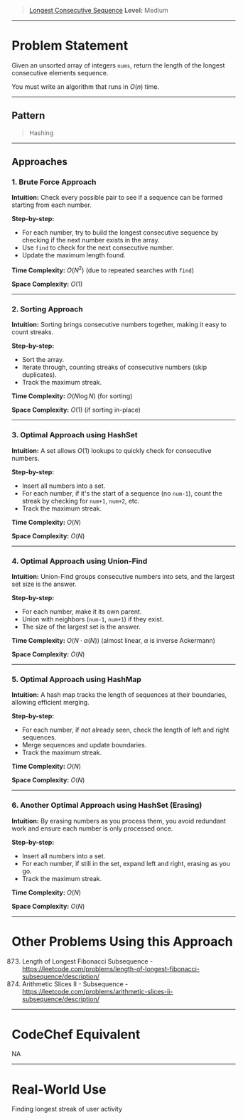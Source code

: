 > [Longest Consecutive Sequence](https://leetcode.com/problems/longest-consecutive-sequence/description/)
> **Level:** Medium

---

# Problem Statement

Given an unsorted array of integers `nums`, return the length of the longest consecutive elements sequence.

You must write an algorithm that runs in $O(n)$ time.

---

## Pattern
> Hashing

---

## Approaches

### 1. Brute Force Approach
**Intuition:**
Check every possible pair to see if a sequence can be formed starting from each number.

**Step-by-step:**
- For each number, try to build the longest consecutive sequence by checking if the next number exists in the array.
- Use `find` to check for the next consecutive number.
- Update the maximum length found.

**Time Complexity:** $O(N^2)$ (due to repeated searches with `find`)

**Space Complexity:** $O(1)$

---

### 2. Sorting Approach
**Intuition:**
Sorting brings consecutive numbers together, making it easy to count streaks.

**Step-by-step:**
- Sort the array.
- Iterate through, counting streaks of consecutive numbers (skip duplicates).
- Track the maximum streak.

**Time Complexity:** $O(N \log N)$ (for sorting)

**Space Complexity:** $O(1)$ (if sorting in-place)

---

### 3. Optimal Approach using HashSet
**Intuition:**
A set allows $O(1)$ lookups to quickly check for consecutive numbers.

**Step-by-step:**
- Insert all numbers into a set.
- For each number, if it's the start of a sequence (no `num-1`), count the streak by checking for `num+1`, `num+2`, etc.
- Track the maximum streak.

**Time Complexity:** $O(N)$

**Space Complexity:** $O(N)$

---

### 4. Optimal Approach using Union-Find
**Intuition:**
Union-Find groups consecutive numbers into sets, and the largest set size is the answer.

**Step-by-step:**
- For each number, make it its own parent.
- Union with neighbors (`num-1`, `num+1`) if they exist.
- The size of the largest set is the answer.

**Time Complexity:** $O(N \cdot \alpha(N))$ (almost linear, $\alpha$ is inverse Ackermann)

**Space Complexity:** $O(N)$

---

### 5. Optimal Approach using HashMap
**Intuition:**
A hash map tracks the length of sequences at their boundaries, allowing efficient merging.

**Step-by-step:**
- For each number, if not already seen, check the length of left and right sequences.
- Merge sequences and update boundaries.
- Track the maximum streak.

**Time Complexity:** $O(N)$

**Space Complexity:** $O(N)$

---

### 6. Another Optimal Approach using HashSet (Erasing)
**Intuition:**
By erasing numbers as you process them, you avoid redundant work and ensure each number is only processed once.

**Step-by-step:**
- Insert all numbers into a set.
- For each number, if still in the set, expand left and right, erasing as you go.
- Track the maximum streak.

**Time Complexity:** $O(N)$

**Space Complexity:** $O(N)$

---

# Other Problems Using this Approach
873. Length of Longest Fibonacci Subsequence - https://leetcode.com/problems/length-of-longest-fibonacci-subsequence/description/
446. Arithmetic Slices II - Subsequence - https://leetcode.com/problems/arithmetic-slices-ii-subsequence/description/
---

# CodeChef Equivalent
NA

---

# Real-World Use
Finding longest streak of user activity